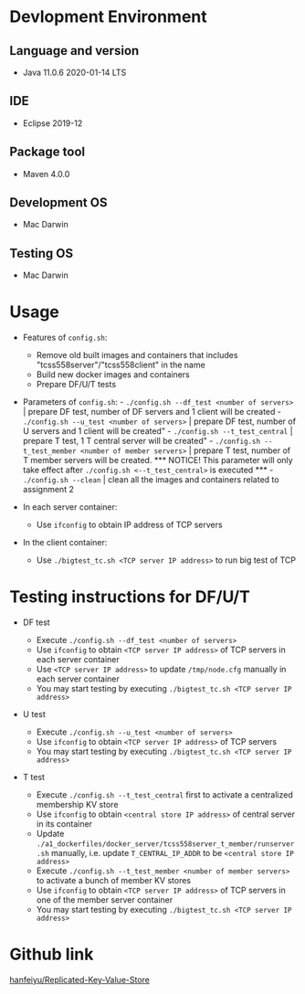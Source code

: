 # Devlopment Environment
## Language and version
  - Java 11.0.6 2020-01-14 LTS

## IDE
  - Eclipse 2019-12

## Package tool
  - Maven 4.0.0

## Development OS 
  - Mac Darwin

## Testing OS 
  - Mac Darwin

# Usage
  - Features of `config.sh`: 
    - Remove old built images and containers that includes "tcss558server"/"tcss558client" in the name 
    - Build new docker images and containers  
    - Prepare DF/U/T tests 

  -  Parameters of `config.sh`: 
    - `./config.sh --df_test <number of servers>` | prepare DF test, number of DF servers and 1 client will be created 
    - `./config.sh --u_test <number of servers>` | prepare DF test, number of U servers and 1 client will be created" 
    - `./config.sh --t_test_central` | prepare T test, 1 T central server will be created" 
    - `./config.sh --t_test_member <number of member servers>` | prepare T test, number of T member servers will be created. \*\*\* NOTICE! This parameter will only take effect after `./config.sh <--t_test_central>` is executed \*\*\* 
    - `./config.sh --clean` | clean all the images and containers related to assignment 2 

  - In each server container:
    - Use `ifconfig` to obtain IP address of TCP servers 

  - In the client container:
    - Use `./bigtest_tc.sh <TCP server IP address>` to run big test of TCP 

# Testing instructions for DF/U/T
  - DF test
    - Execute `./config.sh --df_test <number of servers>` 
    - Use `ifconfig` to obtain `<TCP server IP address>` of TCP servers in each server container
    - Use `<TCP server IP address>` to update `/tmp/node.cfg` manually in each server container 
    - You may start testing by executing `./bigtest_tc.sh <TCP server IP address>` 

  - U test
    - Execute `./config.sh --u_test <number of servers>` 
    - Use `ifconfig` to obtain `<TCP server IP address>` of TCP servers 
    - You may start testing by executing `./bigtest_tc.sh <TCP server IP address>` 

  - T test
    - Execute `./config.sh --t_test_central` first to activate a centralized membership KV store 
    - Use `ifconfig` to obtain `<central store IP address>` of central server in its container 
    - Update `./a1_dockerfiles/docker_server/tcss558server_t_member/runserver.sh` manually, i.e. update `T_CENTRAL_IP_ADDR` to be `<central store IP address>` 
    - Execute `./config.sh --t_test_member <number of member servers>` to activate a bunch of member KV stores  
    - Use `ifconfig` to obtain `<TCP server IP address>` of TCP servers in one of the member server container 
    - You may start testing by executing `./bigtest_tc.sh <TCP server IP address>`

# Github link
[hanfeiyu/Replicated-Key-Value-Store](https://github.com/hanfeiyu/Replicated-Key-Value-Store)


